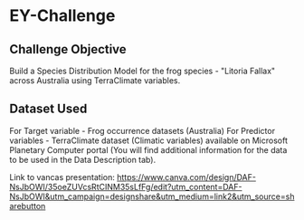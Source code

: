 # EY-Challenge
## Challenge Objective

Build a Species Distribution Model for the frog species - "Litoria Fallax" across Australia using TerraClimate variables.


## Dataset Used

For Target variable - Frog occurrence datasets (Australia)
For Predictor variables - TerraClimate dataset (Climatic variables) available on Microsoft Planetary Computer portal (You will find additional information for the data to be used in the Data Description tab).

Link to vancas presentation: https://www.canva.com/design/DAF-NsJbOWI/35oeZUVcsRtCINM35sLfFg/edit?utm_content=DAF-NsJbOWI&utm_campaign=designshare&utm_medium=link2&utm_source=sharebutton
